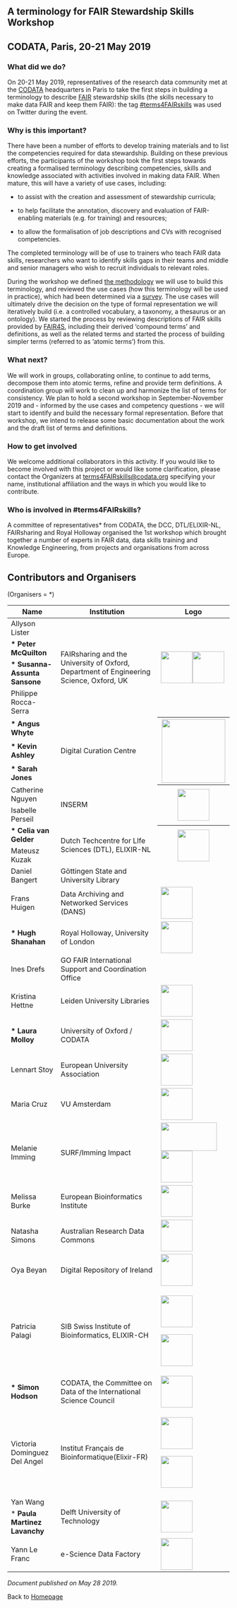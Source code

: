 ## A terminology for FAIR Stewardship Skills Workshop

## CODATA, Paris, 20-21 May 2019

### **What did we do?**

On 20-21 May 2019, representatives of the research data community met at
the [<span class="underline">CODATA</span>](http://www.codata.org/)
headquarters in Paris to take the first steps in building a terminology
to describe
[<span class="underline">FAIR</span>](https://www.nature.com/articles/sdata201618)
stewardship skills (the skills necessary to make data FAIR and keep them
FAIR): the tag
[<span class="underline">\#terms4FAIRskills</span>](https://twitter.com/search?q=%23terms4FAIRskills&src=tyah)
was used on Twitter during the event.

### **Why is this important?**

There have been a number of efforts to develop training materials and to
list the competencies required for data stewardship. Building on these
previous efforts, the participants of the workshop took the first steps
towards creating a formalised terminology describing competencies,
skills and knowledge associated with activities involved in making data
FAIR. When mature, this will have a variety of use cases, including:

  -  to assist with the creation and assessment of stewardship
     curricula;

  -  to help facilitate the annotation, discovery and evaluation of
     FAIR-enabling materials (e.g. for training) and resources;

  -  to allow the formalisation of job descriptions and CVs with
     recognised competencies.

The completed terminology will be of use to trainers who teach FAIR data
skills, researchers who want to identify skills gaps in their teams and
middle and senior managers who wish to recruit individuals to relevant
roles.

During the workshop we defined [<span class="underline">the
methodology</span>](https://drive.google.com/file/d/1mnyIUo1Zx9hUftvkJQnOZlNUnzslezZb/view?usp=sharing)
we will use to build this terminology, and reviewed the use cases (how
this terminology will be used in practice), which had been determined
via a
[<span class="underline">survey</span>](https://github.com/hughshanahan/FAIRTerminologySurveyAnalysis).
The use cases will ultimately drive the decision on the type of formal
representation we will iteratively build (i.e. a controlled vocabulary,
a taxonomy, a thesaurus or an ontology). We started the process by
reviewing descriptions of FAIR skills provided by
[<span class="underline">FAIR4S</span>](https://eoscpilot.eu/content/d75-strategy-sustainable-development-skills-and-capabilities),
including their derived ‘compound terms’ and definitions, as well as the
related terms and started the process of building simpler terms
(referred to as ‘atomic terms’) from this.

### **What next?**

We will work in groups, collaborating online, to continue to add terms,
decompose them into atomic terms, refine and provide term definitions. A
coordination group will work to clean up and harmonize the list of terms
for consistency. We plan to hold a second workshop in September-November
2019 and - informed by the use cases and competency questions - we will
start to identify and build the necessary formal representation. Before
that workshop, we intend to release some basic documentation about the
work and the draft list of terms and definitions.

### **How to get involved**

We welcome additional collaborators in this activity. If you would like
to become involved with this project or would like some clarification,
please contact the Organizers at
[<span class="underline">terms4FAIRskills@codata.org</span>](mailto:terms4FAIRskills@codata.org)
specifying your name, institutional affiliation and the ways in which
you would like to contribute.

### **Who is involved in \#terms4FAIRskills?**

A committee of representatives\* from CODATA, the DCC, DTL/ELIXIR-NL,
FAIRsharing and Royal Holloway organised the 1st workshop which brought
together a number of experts in FAIR data, data skills training and
Knowledge Engineering, from projects and organisations from across
Europe.

## Contributors and Organisers 
(Organisers = \*)

<table>

<thead>
<tr class="header">
<th><strong>Name</strong></th>
<th><strong>Institution</strong></th>
<th><strong>Logo</strong></th>
</tr>
</thead>
<tbody>
<tr class="odd">
<td>Allyson Lister</td>
<td rowspan="4">
FAIRsharing and the University of Oxford, Department of Engineering Science, Oxford, UK
</td>
<td rowspan="4">
<img src="InitialAnnouncement/images/image10.png" style="width:0.75in;" /><img src="InitialAnnouncement/images/image8.png" style="width:0.75in" />
</td>
</tr>
<tr class="even">
<td><strong>* Peter McQuilton</strong></td>
</tr>
<tr class="odd">
<td><strong>* Susanna-Assunta Sansone</strong></td>

</tr>
<tr class="even">
<td>Philippe Rocca-Serra</td>
</tr>
<tr class="odd">
<td><strong>* Angus Whyte</strong></td>
<td rowspan="3">
Digital Curation Centre
</td>
<th rowspan="3"><img src="InitialAnnouncement/images/dcc.png" style="width:1.5in;" />
</th>
</tr>
<tr class="even">
<td><strong>* Kevin Ashley</strong></td>
</tr>
<tr class="odd">
<td><strong>* Sarah Jones</strong></td>
</tr>
<tr class="even">
<td>Catherine Nguyen</td>
<td rowspan="2">INSERM
</td>
<th rowspan="2">
<img src="InitialAnnouncement/images/image2.png" style="width:0.75in" />
</th>
</tr>
<tr class="odd">
<td>Isabelle Perseil</td>
</tr>
<tr class="even">
<td><strong>* Celia van Gelder</strong></td>
<td rowspan="2">
Dutch Techcentre for LIfe Sciences (DTL), ELIXIR-NL
</td>
<th rowspan="2">
<img src="InitialAnnouncement/images/image11.png" style="width:0.75in" />
</th>
</tr>
<tr class="odd">
<td>Mateusz Kuzak</td>
</tr>
<tr class="even">
<td>Daniel Bangert</td>
<td>Göttingen State and University Library</td>
<td></td>
</tr>
<tr class="odd">
<td>Frans Huigen</td>
<td>Data Archiving and Networked Services (DANS)</td>
<td><img src="InitialAnnouncement/images/image9.png" style="width:0.75in" /></td>
</tr>
<tr class="even">
<td><strong>* Hugh Shanahan</strong></td>
<td>Royal Holloway, University of London</td>
<td><img src="InitialAnnouncement/images/image3.jpg" style="width:0.75in" /></td>
</tr>
<tr class="odd">
<td>Ines Drefs</td>
<td>GO FAIR International Support and Coordination Office</td>
<td></td>
</tr>
<tr class="even">
<td>Kristina Hettne</td>
<td>Leiden University Libraries</td>
<td><img src="InitialAnnouncement/images/image5.png" style="width:0.75in" /></td>
</tr>
<tr class="odd">
<td><strong>* Laura Molloy</strong></td>
<td>University of Oxford / CODATA</td>
<td><img src="InitialAnnouncement/images/image8.png" style="width:0.75in" /></td>
</tr>
<tr class="even">
<td>Lennart Stoy</td>
<td>European University Association</td>
<td><img src="InitialAnnouncement/images/image12.png" style="width:0.75in" /></td>
</tr>
<tr class="odd">
<td>Maria Cruz</td>
<td>VU Amsterdam</td>
<td><img src="InitialAnnouncement/images/image15.png" style="width:0.75in" /></td>
</tr>
<tr class="even">
<td>Melanie Imming</td>
<td>SURF/Imming Impact</td>
<td><img src="InitialAnnouncement/images/image16.jpg" style="width:1.32813in;height:0.66715in" /><img src="InitialAnnouncement/images/image18.jpg" style="width:0.75in" /></td>
</tr>
<tr class="odd">
<td>Melissa Burke</td>
<td>European Bioinformatics Institute</td>
<td><img src="InitialAnnouncement/images/image7.jpg" style="width:0.75in" /></td>
</tr>
<tr class="even">
<td>Natasha Simons</td>
<td>Australian Research Data Commons</td>
<td><img src="InitialAnnouncement/images/image19.png" style="width:0.75in" /></td>
</tr>
<tr class="odd">
<td>Oya Beyan</td>
<td>Digital Repository of Ireland</td>
<td><img src="InitialAnnouncement/images/image20.png" style="width:0.75in" /></td>
</tr>
<tr class="even">
<td>Patricia Palagi</td>
<td>SIB Swiss Institute of Bioinformatics, ELIXIR-CH</td>
<td><p><img src="InitialAnnouncement/images/image1.jpg" style="width:0.75in" /></p>
<p><img src="InitialAnnouncement/images/image6.png" style="width:0.75in" /></p></td>
</tr>
<tr class="odd">
<td><strong>* Simon Hodson</strong></td>
<td>CODATA, the Committee on Data of the International Science Council</td>
<td><img src="InitialAnnouncement/images/image13.png" style="width:0.75in" /></td>
</tr>
<tr class="even">
<td>Victoria Dominguez Del Angel</td>
<td>Institut Français de Bioinformatique(Elixir-FR)</td>
<td><p><img src="InitialAnnouncement/images/image4.jpg" style="width:0.75in" /></p>
<p><img src="InitialAnnouncement/images/image22.png" style="width:0.75in" /></p></td>
</tr>
<tr class="odd">
<td>Yan Wang</td>
<td rowspan="2">Delft University of Technology</td>
<td rowspan="2"><img src="InitialAnnouncement/images/image21.png" style="width:0.75in" /></td>
</tr>
<tr class="even">
<td>* <strong>Paula Martinez Lavanchy</strong></td>
</tr>
<tr class="odd">
<td>Yann Le Franc</td>
<td>e-Science Data Factory</td>
<td><img src="InitialAnnouncement/images/image14.png" style="width:0.75in" /></td>
</tr>
</tbody>

</table>

_Document published on May 28 2019._

Back to [Homepage](https://terms4fairskills.github.io/)

